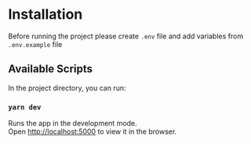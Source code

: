 # Installation

Before running the project please create `.env` file and add variables from `.env.example` file

## Available Scripts

In the project directory, you can run:

### `yarn dev`

Runs the app in the development mode.\
Open [http://localhost:5000](http://localhost:5000) to view it in the browser.
